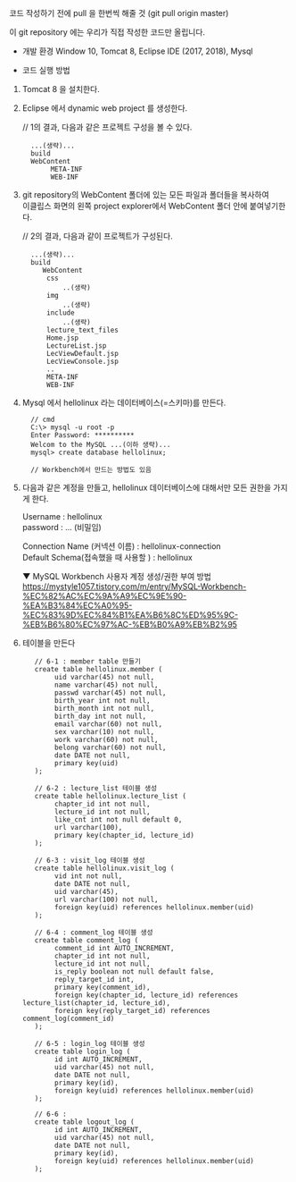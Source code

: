 코드 작성하기 전에 pull 을 한번씩 해줄 것 (git pull origin master)

이 git repository 에는
우리가 직접 작성한 코드만 올립니다.

* 개발 환경
Window 10, Tomcat 8, Eclipse IDE (2017, 2018), Mysql

* 코드 실행 방법

1. Tomcat 8 을 설치한다.

2. Eclipse 에서 dynamic web project 를 생성한다.

   // 1의 결과, 다음과 같은 프로젝트 구성을 볼 수 있다.

         ...(생략)...
         build
         WebContent
              META-INF
              WEB-INF

3. git repository의 WebContent 폴더에 있는 모든 파일과 폴더들을 복사하여<br>
   이클립스 화면의 왼쪽 project explorer에서 WebContent 폴더 안에 붙여넣기한다.

   // 2의 결과, 다음과 같이 프로젝트가 구성된다.
   
         ...(생략)...
         build
            WebContent
	         css
		         ..(생략)
	         img
		         ..(생략)
	         include
		         ..(생략)
	         lecture_text_files
	         Home.jsp
	         LectureList.jsp
	         LecViewDefault.jsp
	         LecViewConsole.jsp
	         ..
	         META-INF
	         WEB-INF

4. Mysql 에서 hellolinux 라는 데이터베이스(=스키마)를 만든다.

         // cmd
         C:\> mysql -u root -p
         Enter Password: **********
         Welcom to the MySQL ...(이하 생략)...
         mysql> create database hellolinux;
         
         // Workbench에서 만드는 방법도 있음
	 
5. 다음과 같은 계정을 만들고, hellolinux 데이터베이스에 대해서만 모든 권한을 가지게 한다.
   
   Username : hellolinux<br>
   password : ... (비밀임)
   
   Connection Name (커넥션 이름) : hellolinux-connection<br>
   Default Schema(접속했을 때 사용할 ) : hellolinux
   
   ▼ MySQL Workbench 사용자 계정 생성/권한 부여 방법<br>
https://mystyle1057.tistory.com/m/entry/MySQL-Workbench-%EC%82%AC%EC%9A%A9%EC%9E%90-%EA%B3%84%EC%A0%95-%EC%83%9D%EC%84%B1%EA%B6%8C%ED%95%9C-%EB%B6%80%EC%97%AC-%EB%B0%A9%EB%B2%95

6. 테이블을 만든다

          // 6-1 : member table 만들기
          create table hellolinux.member (
               uid varchar(45) not null,
               name varchar(45) not null,
               passwd varchar(45) not null,
               birth_year int not null, 
               birth_month int not null,
               birth_day int not null,
               email varchar(60) not null,
               sex varchar(10) not null,
               work varchar(60) not null,
               belong varchar(60) not null,
               date DATE not null, 
               primary key(uid)
          );
	  
          // 6-2 : lecture_list 테이블 생성
          create table hellolinux.lecture_list (
               chapter_id int not null,
               lecture_id int not null,
               like_cnt int not null default 0,
               url varchar(100),
               primary key(chapter_id, lecture_id)
          );
          
          // 6-3 : visit_log 테이블 생성
          create table hellolinux.visit_log (
               vid int not null,
               date DATE not null,
               uid varchar(45),
               url varchar(100) not null,
               foreign key(uid) references hellolinux.member(uid)
          );
	  
          // 6-4 : comment_log 테이블 생성
          create table comment_log (
               comment_id int AUTO_INCREMENT,
               chapter_id int not null,
               lecture_id int not null,
               is_reply boolean not null default false,
               reply_target_id int,
               primary key(comment_id),
               foreign key(chapter_id, lecture_id) references lecture_list(chapter_id, lecture_id),
               foreign key(reply_target_id) references comment_log(comment_id)
          );
	  
          // 6-5 : login_log 테이블 생성
          create table login_log (
               id int AUTO_INCREMENT,
               uid varchar(45) not null,
               date DATE not null,
               primary key(id),
               foreign key(uid) references hellolinux.member(uid)
          );
	  
          // 6-6 : 
          create table logout_log (
               id int AUTO_INCREMENT,
               uid varchar(45) not null,
               date DATE not null,
               primary key(id),
               foreign key(uid) references hellolinux.member(uid)
          );
